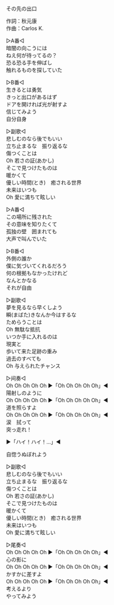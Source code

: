 その先の出口  
  
作詞：秋元康  
作曲：Carlos K.  
  
▷A番◁  
暗闇の向こうには  
ねえ何が待ってるの？  
恐る恐る手を伸ばし  
触れるものを探していた  
  
▷B番◁  
生きるとは勇気  
きっと出口があるはず  
ドアを開ければ光が射すよ  
信じてみよう  
自分自身  
  
▷副歌◁  
悲しむのなら後でもいい  
立ち止まるな　振り返るな  
傷つくことは  
Oh 若さの証(あかし)  
そこで見つけたものは  
暖かくて  
優しい時間(とき)　癒される世界  
未来はいつも  
Oh 愛に満ちて眩しい  
  
▷A番◁  
この場所に残された  
その意味を知りたくて  
孤独の壁　囲まれても  
大声で叫んでいた  
  
▷B番◁  
外側の誰か  
僕に気づいてくれるだろう  
何の根拠もなかったけれど  
なんとかなる  
それが自由  
  
▷副歌◁  
夢を見るなら早くしよう  
瞬(まばた)きなんか今はするな  
ためらうことは  
Oh 無駄な抵抗  
いつか手に入れるのは  
現実と  
歩いて来た足跡の重み  
過去のすべても  
Oh 与えられたチャンス  
  
▷间奏◁  
Oh Oh Oh Oh Oh ▶「Oh Oh Oh Oh Oh」◀  
陽射しのように  
Oh Oh Oh Oh Oh ▶「Oh Oh Oh Oh Oh」◀  
道を照らすよ  
Oh Oh Oh Oh Oh ▶「Oh Oh Oh Oh Oh」◀  
涙　拭って  
突っ走れ！  
  
▶「ハイ！ハイ！…」◀   
  
自惚うぬぼれよう  
  
▷副歌◁  
悲しむのなら後でもいい  
立ち止まるな　振り返るな  
傷つくことは  
Oh 若さの証(あかし)  
そこで見つけたものは  
暖かくて  
優しい時間(とき)　癒される世界  
未来はいつも  
Oh 愛に満ちて眩しい  
  
▷尾奏◁  
Oh Oh Oh Oh Oh ▶「Oh Oh Oh Oh Oh」◀  
心の影に  
Oh Oh Oh Oh Oh ▶「Oh Oh Oh Oh Oh」◀  
かすかに差すよ  
Oh Oh Oh Oh Oh ▶「Oh Oh Oh Oh Oh」◀  
考えるより  
やってみよう  

